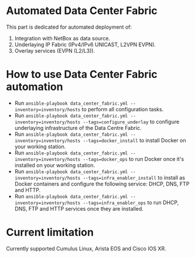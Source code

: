 # Automated Data Center Fabric

This part is dedicated for automated deployment of:
1) Integration with NetBox as data source.
2) Underlaying IP Fabric (IPv4/IPv6 UNICAST, L2VPN EVPN).
3) Overlay services (EVPN (L2/L3)).

# How to use Data Center Fabric automation

- Run `ansible-playbook data_center_fabric.yml --inventory=inventory/hosts` to perform all configuration tasks.
- Run `ansible-playbook data_center_fabric.yml --inventory=inventory/hosts --tags=configure_underlay` to configure underlaying infrastructure of the Data Centre Fabric.
- Run `ansible-playbook data_center_fabric.yml --inventory=inventory/hosts --tags=docker_install` to install Docker on your working station.
- Run `ansible-playbook data_center_fabric.yml --inventory=inventory/hosts --tags=docker_ops` to run Docker once it's installed on your working station.
- Run `ansible-playbook data_center_fabric.yml --inventory=inventory/hosts --tags=infra_enabler_install` to install as Docker containers and configure the following service: DHCP, DNS, FTP and HTTP.
- Run `ansible-playbook data_center_fabric.yml --inventory=inventory/hosts --tags=infra_enabler_ops` to run DHCP, DNS, FTP and HTTP services once they are installed.

# Current limitation

Currently supported Cumulus Linux, Arista EOS and Cisco IOS XR.
